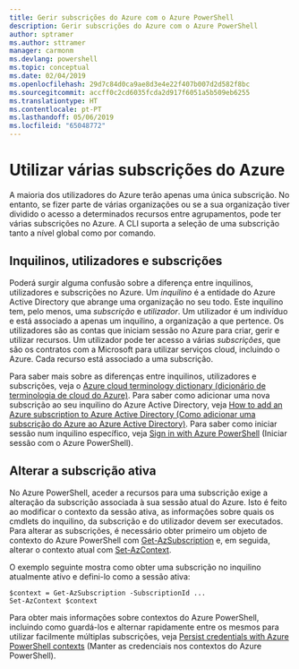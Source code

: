 ```yaml
---
title: Gerir subscrições do Azure com o Azure PowerShell
description: Gerir subscrições do Azure com o Azure PowerShell
author: sptramer
ms.author: sttramer
manager: carmonm
ms.devlang: powershell
ms.topic: conceptual
ms.date: 02/04/2019
ms.openlocfilehash: 29d7c84d0ca9ae8d3e4e22f407b007d2d582f8bc
ms.sourcegitcommit: accff0c2cd6035fcda2d917f6051a5b509eb6255
ms.translationtype: HT
ms.contentlocale: pt-PT
ms.lasthandoff: 05/06/2019
ms.locfileid: "65048772"
---
```

# <a name="use-multiple-azure-subscriptions"></a>Utilizar várias subscrições do Azure

A maioria dos utilizadores do Azure terão apenas uma única subscrição. No entanto, se fizer parte de várias organizações ou se a sua organização tiver dividido o acesso a determinados recursos entre agrupamentos, pode ter várias subscrições no Azure. A CLI suporta a seleção de uma subscrição tanto a nível global como por comando.

## <a name="tenants-users-and-subscriptions"></a>Inquilinos, utilizadores e subscrições

Poderá surgir alguma confusão sobre a diferença entre inquilinos, utilizadores e subscrições no Azure. Um _inquilino_ é a entidade do Azure Active Directory que abrange uma organização no seu todo. Este inquilino tem, pelo menos, uma _subscrição_ e _utilizador_. Um utilizador é um indivíduo e está associado a apenas um inquilino, a organização a que pertence. Os utilizadores são as contas que iniciam sessão no Azure para criar, gerir e utilizar recursos.
Um utilizador pode ter acesso a várias _subscrições_, que são os contratos com a Microsoft para utilizar serviços cloud, incluindo o Azure. Cada recurso está associado a uma subscrição.

Para saber mais sobre as diferenças entre inquilinos, utilizadores e subscrições, veja o [Azure cloud terminology dictionary (dicionário de terminologia de cloud do Azure)](/azure/azure-glossary-cloud-terminology).  Para saber como adicionar uma nova subscrição ao seu inquilino do Azure Active Directory, veja [How to add an Azure subscription to Azure Active Directory (Como adicionar uma subscrição do Azure ao Azure Active Directory)](/azure/active-directory/active-directory-how-subscriptions-associated-directory).
Para saber como iniciar sessão num inquilino específico, veja [Sign in with Azure PowerShell](/powershell/azure/authenticate-azureps) (Iniciar sessão com o Azure PowerShell).

## <a name="change-the-active-subscription"></a>Alterar a subscrição ativa

No Azure PowerShell, aceder a recursos para uma subscrição exige a alteração da subscrição associada à sua sessão atual do Azure.
Isto é feito ao modificar o contexto da sessão ativa, as informações sobre quais os cmdlets do inquilino, da subscrição e do utilizador devem ser executados.
Para alterar as subscrições, é necessário obter primeiro um objeto de contexto do Azure PowerShell com [Get-AzSubscription](/powershell/module/az.accounts/get-azsubscription) e, em seguida, alterar o contexto atual com [Set-AzContext](/powershell/module/az.accounts/set-azcontext).

O exemplo seguinte mostra como obter uma subscrição no inquilino atualmente ativo e defini-lo como a sessão ativa:

```powershell-interactive
$context = Get-AzSubscription -SubscriptionId ...
Set-AzContext $context
```

Para obter mais informações sobre contextos do Azure PowerShell, incluindo como guardá-los e alternar rapidamente entre os mesmos para utilizar facilmente múltiplas subscrições, veja [Persist credentials with Azure PowerShell contexts](context-persistence.md) (Manter as credenciais nos contextos do Azure PowerShell).

